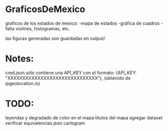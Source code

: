 # GraficosDeMexico
graficos de los estados de mexico:
  -mapa de estados
  -gráfica de cuadros
  -falta violines, histogramas, etc.

las figuras generadas son guardadas en output/

# Notes:
cred.json sólo contiene una API_KEY con el formato:
        {API_KEY: "XXXXXXXXXXXXXXXXXXXXXXXXXXXXXX"},
(obtenido de ipgeolocation.io)

# TODO:
  leyendas y degradado de color en el mapa
  titulos del mapa
  agregar dataset
  verificar equivalencias.json
  cartogram
